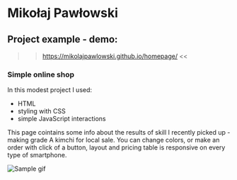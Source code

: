 # Mikołaj Pawłowski

## Project example - demo:

>> https://mikolajpawlowski.github.io/homepage/ <<

### Simple online shop

In this modest project I used:

- HTML
- styling with CSS
- simple JavaScript interactions 

This page cointains some info about the results of skill I recently picked up - making grade A kimchi for local sale. You can change colors, or make an order with click of a button, layout and pricing table is responsive on every type of smartphone.

![Sample gif]()
